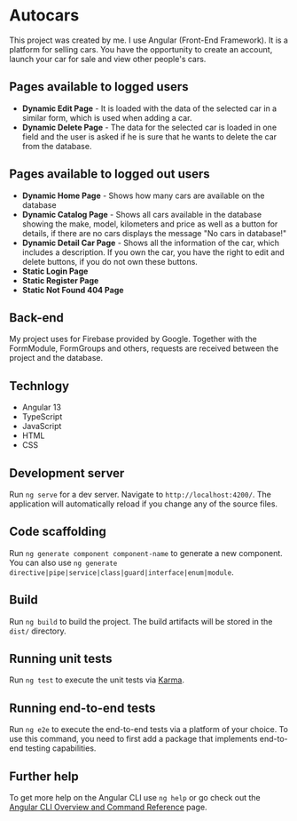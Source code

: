 # Autocars

This project was created by me. I use Angular (Front-End Framework). It is a platform for selling cars. You have the opportunity to create an account, launch your car for sale and view other people's cars.

## Pages available to logged users
  - **Dynamic Edit Page** - It is loaded with the data of the selected car in a similar form, which is used when adding a car.
  - **Dynamic Delete Page** - The data for the selected car is loaded in one field and the user is asked if he is sure that he wants to delete the car from the database.

## Pages available to logged out users
  - **Dynamic Home Page** - Shows how many cars are available on the database
  - **Dynamic Catalog Page** - Shows all cars available in the database showing the make, model, kilometers and price as well as a button for details, if there are no cars displays the message "No cars in database!" 
  - **Dynamic Detail Car Page** - Shows all the information of the car, which includes a description. If you own the car, you have the right to edit and delete buttons, if you do not own these buttons.
  - **Static Login Page**
  - **Static Register Page**
  - **Static Not Found 404 Page**

## Back-end

My project uses for Firebase provided by Google.
Together with the FormModule, FormGroups and others, requests are received between the project and the database.

## Technlogy
  - Angular 13
  - TypeScript
  - JavaScript
  - HTML
  - CSS











## Development server

Run `ng serve` for a dev server. Navigate to `http://localhost:4200/`. The application will automatically reload if you change any of the source files.

## Code scaffolding

Run `ng generate component component-name` to generate a new component. You can also use `ng generate directive|pipe|service|class|guard|interface|enum|module`.

## Build

Run `ng build` to build the project. The build artifacts will be stored in the `dist/` directory.

## Running unit tests

Run `ng test` to execute the unit tests via [Karma](https://karma-runner.github.io).

## Running end-to-end tests

Run `ng e2e` to execute the end-to-end tests via a platform of your choice. To use this command, you need to first add a package that implements end-to-end testing capabilities.

## Further help

To get more help on the Angular CLI use `ng help` or go check out the [Angular CLI Overview and Command Reference](https://angular.io/cli) page.


